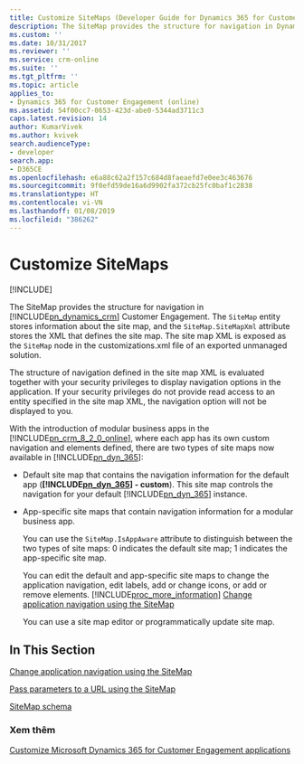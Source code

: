 ```yaml
---
title: Customize SiteMaps (Developer Guide for Dynamics 365 for Customer Engagement) | MicrosoftDocs
description: The SiteMap provides the structure for navigation in Dynamics 365 for Customer Engagement. The SiteMap entity stores information about the site map, and the SiteMap.SiteMapXml attribute stores the XML that defines the site map.
ms.custom: ''
ms.date: 10/31/2017
ms.reviewer: ''
ms.service: crm-online
ms.suite: ''
ms.tgt_pltfrm: ''
ms.topic: article
applies_to:
- Dynamics 365 for Customer Engagement (online)
ms.assetid: 54f00cc7-0653-423d-abe0-5344ad3711c3
caps.latest.revision: 14
author: KumarVivek
ms.author: kvivek
search.audienceType:
- developer
search.app:
- D365CE
ms.openlocfilehash: e6a88c62a2f157c684d8faeaefd7e0ee3c463676
ms.sourcegitcommit: 9f0efd59de16a6d9902fa372cb25fc0baf1c2838
ms.translationtype: HT
ms.contentlocale: vi-VN
ms.lasthandoff: 01/08/2019
ms.locfileid: "386262"
---
```

# <a name="customize-sitemaps"></a>Customize SiteMaps

[!INCLUDE[](../../includes/cc_applies_to_update_9_0_0.md)]

The SiteMap provides the structure for navigation in [!INCLUDE[pn_dynamics_crm](../../includes/pn-dynamics-crm.md)] Customer Engagement. The `SiteMap` entity stores information about the site map, and the `SiteMap.SiteMapXml` attribute stores the XML that defines the site map. The site map XML is exposed as the `SiteMap` node in the              customizations.xml file of an exported unmanaged solution.  
  
 The structure of navigation defined in the site map XML is  evaluated together with your security privileges to display navigation options in the application. If your security privileges do not provide read access to an entity specified in the site map XML, the navigation option will not be displayed to you.  
  
 With the introduction of modular business apps in the [!INCLUDE[pn_crm_8_2_0_online](../../includes/pn-crm-8-2-0-online.md)], where each app has its own custom navigation and elements defined, there are two types of site maps now available in [!INCLUDE[pn_dyn_365](../../includes/pn-dyn-365.md)]:  
  
- Default site map that contains the navigation information for the default app (**[!INCLUDE[pn_dyn_365](../../includes/pn-dyn-365.md)] - custom**). This site map controls the navigation for your default [!INCLUDE[pn_dyn_365](../../includes/pn-dyn-365.md)] instance.  
  
- App-specific site maps that contain navigation information for a modular business app.  
  
  You can use the `SiteMap.IsAppAware` attribute to distinguish between the two types of site maps: 0 indicates the default site map; 1 indicates the app-specific site map.  
  
  You can edit the default and app-specific site maps to change the application navigation, edit labels, add or change icons, or add or remove elements. [!INCLUDE[proc_more_information](../../includes/proc-more-information.md)] [Change application navigation using the SiteMap](change-application-navigation-using-sitemap.md)
  
  You can use a site map editor or programmatically update site map. 
  
## <a name="in-this-section"></a>In This Section  
 [Change application navigation using the SiteMap](change-application-navigation-using-sitemap.md)  
  
 [Pass parameters to a URL using the SiteMap](pass-parameters-url-using-sitemap.md)   
  
 [SiteMap schema](sitemap-schema.md)  
  
### <a name="see-also"></a>Xem thêm  
 [Customize Microsoft Dynamics 365 for Customer Engagement applications](customize-applications.md)   
 <!--[Define access permission for modular business apps in Dynamics 365 for Customer Engagement](../create-manage-business-apps.md) -->
